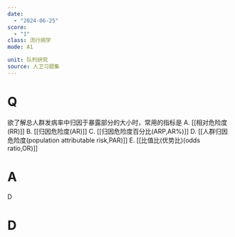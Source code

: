 ```yaml
---
date:
  - "2024-06-25"
score:
  - "1"
class: 流行病学
mode: A1

unit: 队列研究
source: 人卫习题集
---
```



# Q
欲了解总人群发病率中归因于暴露部分的大小时，常用的指标是
A. [[相对危险度(RR)]]
B. [[归因危险度(AR)]]
C. [[归因危险度百分比(ARP,AR%)]]
D. [[人群归因危险度(population attributable risk,PAR)]]
E. [[比值比(优势比)(odds ratio,OR)]]

# A

D


# D
